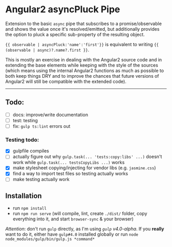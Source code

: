 Angular2 asyncPluck Pipe
===
Extension to the basic `async` pipe that subscribes to a promise/observable
and shows the value once it's resolved/emitted, but additionally provides
the option to pluck a specific sub-property of the resulting object.

`{{ observable | asyncPluck:'name':'first'}}` is equivalent to writing
`{{ (observable | async)?.name?.first }}`.

This is mostly an exercise in dealing with the Angular2 source code
and in extending the base elements while keeping with the style of the sources
(which means using the internal Angular2 functions as much as possible to
both keep things DRY and to improve the chances that future versions of
Angular2 will still be compatible with the extended code).

---

## Todo:
- [ ] docs: improve/write documentation
- [ ] test: testing
- [ ] fix: `gulp ts:lint` errors out

### Testing todo:
- [x] gulpfile compiles
- [ ] actually figure out why `gulp.task(... 'tests:copy:libs' ...)` doesn't
work while `gulp.task(... testsCopyLibs ...)` works
- [x] make stylesheet copying/injecting for vendor libs (e.g. `jasmine.css`)
- [x] find a way to import test files so testing actually works
- [ ] make testing actually work

## Installation
* run `npm install`
* run `npm run serve` (will compile, lint,
create `./dist/` folder, copy everything into
it, and start `browser-sync` & your browser)

*Attention*: don't run `gulp` directly, as I'm
using *`gulp` v4.0-alpha*. If you **really**
want to do it, either have `gulp#4.0` installed
globally or run `node node_modules/gulp/bin/gulp.js *command*`